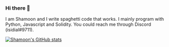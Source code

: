 ### Hi there 👋

<!--
**arch-cl0wn/arch-cl0wn** is a ✨ _special_ ✨ repository because its `README.md` (this file) appears on your GitHub profile.

Here are some ideas to get you started:

- 🔭 I’m currently working on ...
- 🌱 I’m currently learning ...
- 👯 I’m looking to collaborate on ...
- 🤔 I’m looking for help with ...
- 💬 Ask me about ...
- 📫 How to reach me: ...
- 😄 Pronouns: ...
- ⚡ Fun fact: ...
-->
I am Shamoon and I write spaghetti code that works. I mainly program with Python, Javascript and Solidity. You could reach me through Discord (isidial#9711).

[![Shamoon's GitHub stats](https://github-readme-stats.vercel.app/api?username=arch-cl0wn&show_icons=true&theme=synthwave)](https://github.com/anuraghazra/github-readme-stats)
